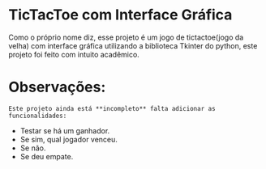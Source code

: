 # TicTacToe com Interface Gráfica
Como o próprio nome diz, esse projeto é um jogo de tictactoe(jogo da velha) com interface gráfica utilizando a biblioteca Tkinter do python, este projeto foi feito com intuito acadêmico.

# Observações:
    Este projeto ainda está **incompleto** falta adicionar as funcionalidades:
- Testar se há um ganhador.
- Se sim, qual jogador venceu.
- Se não.
- Se deu empate.
